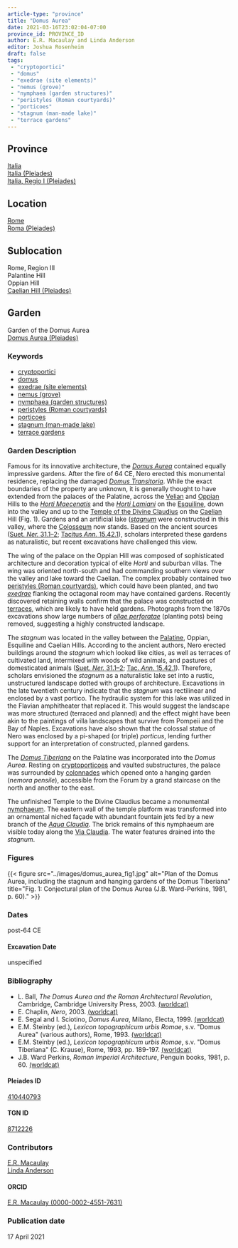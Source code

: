 ```yaml
---
article-type: "province"
title: "Domus Aurea"
date: 2021-03-16T23:02:04-07:00
province_id: PROVINCE_ID
author: E.R. Macaulay and Linda Anderson
editor: Joshua Rosenheim
draft: false
tags:
 - "cryptoportici"
 - "domus"
 - "exedrae (site elements)"
 - "nemus (grove)"
 - "nymphaea (garden structures)"
 - "peristyles (Roman courtyards)"
 - "porticoes"
 - "stagnum (man-made lake)"
 - "terrace gardens"
---
```


## Province

[Italia]({{<relref"..">}}) \
[Italia (Pleiades)](https://pleiades.stoa.org/places/1052) \
[Italia, Regio I (Pleiades)](https://pleiades.stoa.org/places/441075550)

## Location

[Rome]({{<relref".">}}) \
[Roma (Pleiades)](https://pleiades.stoa.org/places/423025)

## Sublocation

Rome, Region III \
Palantine Hill \
Oppian Hill \
[Caelian Hill (Pleiades)](https://pleiades.stoa.org/places/695491849)


## Garden

Garden of the Domus Aurea \
[Domus Aurea (Pleiades)](https://pleiades.stoa.org/places/410440793)

### Keywords

- [cryptoportici](http://vocab.getty.edu/page/aat/300004295)
- [domus](http://vocab.getty.edu/page/aat/300005506)
- [exedrae (site elements)](http://vocab.getty.edu/page/aat/300081589)
- [nemus (grove)](http://vocab.getty.edu/page/aat/300008884)
- [nymphaea (garden structures)](http://vocab.getty.edu/page/aat/300006809)
- [peristyles (Roman courtyards)](http://vocab.getty.edu/page/aat/300080971)
- [porticoes](http://vocab.getty.edu/page/aat/300004145)
- [stagnum (man-made lake)](http://vocab.getty.edu/page/aat/300263360)
- [terrace gardens](http://vocab.getty.edu/page/aat/300404778)


### Garden Description

Famous for its innovative architecture, the [*Domus Aurea*](https://en.wikipedia.org/wiki/Domus_Aurea) contained equally impressive gardens. After the fire of 64 CE, Nero erected this monumental residence, replacing the damaged [*Domus Transitoria*](https://en.wikipedia.org/wiki/Domus_Transitoria). While the exact boundaries of the property are unknown, it is generally thought to have extended from the palaces of the Palatine, across the [Velian](https://pleiades.stoa.org/places/157710058) and [Oppian](https://en.wikipedia.org/wiki/Oppian_Hill) Hills to the [*Horti Maecenatis*](https://en.wikipedia.org/wiki/Gardens_of_Maecenas) and the [*Horti Lamiani*](https://en.wikipedia.org/wiki/Horti_Lamiani) on the [Esquiline](https://pleiades.stoa.org/places/679976755), down into the valley and up to the [Temple of the Divine Claudius](https://en.wikipedia.org/wiki/Temple_of_Claudius) on the [Caelian](https://pleiades.stoa.org/places/695491849) Hill (Fig. 1). Gardens and an artificial lake ([*stagnum*]((http://vocab.getty.edu/page/aat/300263360)) were constructed in this valley, where the [Colosseum](https://pleiades.stoa.org/places/285857974) now stands. Based on the ancient sources ([Suet. *Ner.* 31.1–2](http://www.perseus.tufts.edu/hopper/text?doc=Perseus%3Atext%3A1999.02.0132%3Alife%3Dnero%3Achapter%3D31); [Tacitus *Ann.* 15.42.1](http://www.perseus.tufts.edu/hopper/text?doc=urn:cts:latinLit:phi1351.phi005.perseus-eng1:15.42)), scholars interpreted these gardens as naturalistic, but recent excavations have challenged this view.

The wing of the palace on the Oppian Hill was composed of sophisticated architecture and decoration typical of elite *Horti* and suburban villas. The wing was oriented north-south and had commanding southern views over the valley and lake toward the Caelian<!--(Fig. 2)-->. The complex probably contained two [peristyles (Roman courtyards)](http://vocab.getty.edu/page/aat/300004029), which could have been planted, and two [*exedrae*](http://vocab.getty.edu/page/aat/300081589) flanking the octagonal room may have contained gardens. Recently discovered retaining walls confirm that the palace was constructed on [terraces](http://vocab.getty.edu/page/aat/300004182), which are likely to have held gardens. Photographs from the 1870s excavations show large numbers of [*ollae perforatae*](https://brunelleschi.imss.fi.it/giardinoantico/egar.asp?c=24677) (planting pots) being removed, suggesting a highly constructed landscape.

The *stagnum* was located in the valley between the [Palatine](https://pleiades.stoa.org/places/971691208), Oppian, Esquiline and Caelian Hills. According to the ancient authors, Nero erected buildings around the *stagnum* which looked like cities, as well as terraces of cultivated land, intermixed with woods of wild animals, and pastures of domesticated animals ([Suet. *Ner.* 31.1–2](http://www.perseus.tufts.edu/hopper/text?doc=Perseus%3Atext%3A1999.02.0132%3Alife%3Dnero%3Achapter%3D31); [Tac. *Ann.* 15.42.1](http://www.perseus.tufts.edu/hopper/text?doc=urn:cts:latinLit:phi1351.phi005.perseus-eng1:15.42)). Therefore, scholars envisioned the *stagnum* as a naturalistic lake set into a rustic, unstructured landscape dotted with groups of architecture. Excavations in the late twentieth century indicate that the *stagnum* was rectilinear and enclosed by a vast portico. The hydraulic system for this lake was utilized in the Flavian amphitheater that replaced it. This would suggest the landscape was more structured (terraced and planned) and the effect might have been akin to the paintings of villa landscapes that survive from Pompeii and the Bay of Naples. Excavations have also shown that the colossal statue of Nero was enclosed by a pi-shaped (or triple) *porticus*, lending further support for an interpretation of constructed, planned gardens.

The [*Domus Tiberiana*](https://en.wikipedia.org/wiki/Domus_Tiberiana) on the Palatine was incorporated into the *Domus Aurea*. Resting on [cryptoporticoes](http://vocab.getty.edu/page/aat/300004295) and vaulted substructures, the palace was surrounded by [colonnades](http://vocab.getty.edu/page/aat/300002613) which opened onto a hanging garden (*nemora pensile*), accessible from the Forum by a grand staircase on the north and another to the east.

The unfinished Temple to the Divine Claudius became a monumental [nymphaeum](http://vocab.getty.edu/page/aat/300006809). The eastern wall of the temple platform was transformed into an ornamental niched façade with abundant fountain jets fed by a new branch of the [*Aqua Claudia*](https://pleiades.stoa.org/places/423563). The brick remains of this nymphaeum are visible today along the [Via Claudia](https://pleiades.stoa.org/places/688514720)<!--(Fig. 3)-->. The water features drained into the *stagnum*.

### Figures

{{< figure src="../images/domus_aurea_fig1.jpg" alt="Plan of the Domus Aurea, including the stagnum and hanging gardens of the Domus Tiberiana" title="Fig. 1: Conjectural plan of the Domus Aurea (J.B. Ward-Perkins, 1981, p. 60)." >}}

<!--{{< figure src="../images/.jpg" alt="Gardens of the Oppian palace" title="Fig. 2: Gardens of the Oppian palace (image source)." >}}-->

<!--{{< figure src="../images/.jpg" alt="Photograph of Neronian nymphaeum on the Caelian" title="Fig. 3: Photograph of Neronian nymphaeum on the Caelian (image source)." >}}-->

### Dates

post-64 CE

#### Excavation Date

unspecified

### Bibliography

* L. Ball, *The Domus Aurea and the Roman Architectural Revolution*, Cambridge, Cambridge University Press, 2003. [(worldcat)](http://www.worldcat.org/oclc/185994172)
* E. Chaplin, *Nero*, 2003. [(worldcat)](http://www.worldcat.org/oclc/940668435)
* E. Segal and I. Sciotino, *Domus Aurea*, Milano, Electa, 1999. [(worldcat)](http://www.worldcat.org/oclc/1026067959)
* E.M. Steinby (ed.), *Lexicon topographicum urbis Romae*, s.v. "Domus Aurea" (various authors), Rome, 1993. [(worldcat)](http://www.worldcat.org/oclc/1114759113)
* E.M. Steinby (ed.), *Lexicon topographicum urbis Romae*, s.v. "Domus Tiberiana" (C. Krause), Rome, 1993, pp. 189-197. [(worldcat)](http://www.worldcat.org/oclc/1114759113)
* J.B. Ward Perkins, *Roman Imperial Architecture*, Penguin books, 1981, p. 60. [(worldcat)](http://www.worldcat.org/oclc/1091918996)

#### Pleiades ID

[410440793](https://pleiades.stoa.org/places/410440793)

#### TGN ID

[8712226](http://vocab.getty.edu/page/tgn/8712226)

### Contributors

[E.R. Macaulay](https://emacaulaylewis.com)\
[Linda Anderson](#)<!--Find website-->

#### ORCID

[E.R. Macaulay (0000-0002-4551-7631)](https://orcid.org/0000-0002-4551-7631)
<!--ORCID for Linda Anderson-->

### Publication date

17 April 2021
